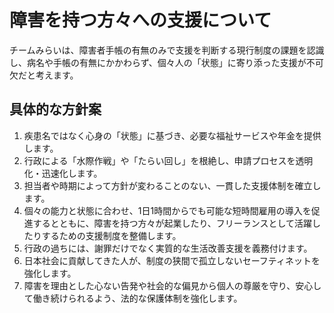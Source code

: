 # 障害を持つ方々への支援について

チームみらいは、障害者手帳の有無のみで支援を判断する現行制度の課題を認識し、病名や手帳の有無にかかわらず、個々人の「状態」に寄り添った支援が不可欠だと考えます。

## 具体的な方針案

1.  疾患名ではなく心身の「状態」に基づき、必要な福祉サービスや年金を提供します。
2.  行政による「水際作戦」や「たらい回し」を根絶し、申請プロセスを透明化・迅速化します。
3.  担当者や時期によって方針が変わることのない、一貫した支援体制を確立します。
4.  個々の能力と状態に合わせ、1日1時間からでも可能な短時間雇用の導入を促進するとともに、障害を持つ方々が起業したり、フリーランスとして活躍したりするための支援制度を整備します。
5.  行政の過ちには、謝罪だけでなく実質的な生活改善支援を義務付けます。
6.  日本社会に貢献してきた人が、制度の狭間で孤立しないセーフティネットを強化します。
7.  障害を理由とした心ない告発や社会的な偏見から個人の尊厳を守り、安心して働き続けられるよう、法的な保護体制を強化します。
